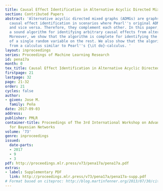 ```yaml
---
title: Causal Effect Identification in Alternative Acyclic Directed Mixed Graphs
section: Contributed Papers
abstract: 'Alternative acyclic directed mixed graphs (ADMGs) are graphs that may allow
  causal effect identification in scenarios where Pearl''s original ADMGs may not,
  and vice versa. Therefore, they complement each other. In this paper, we introduce
  a sound algorithm for identifying arbitrary causal effects from alternative ADMGs.
  Moreover, we show that the algorithm is complete for identifying the causal effect
  of a single random variable on the rest. We also show that the algorithm follows
  from a calculus similar to Pearl''s {\it do}-calculus. '
layout: inproceedings
series: Proceedings of Machine Learning Research
id: pena17a
month: 0
tex_title: Causal Effect Identification in Alternative Acyclic Directed Mixed Graphs
firstpage: 21
lastpage: 32
page: 21-32
order: 21
cycles: false
author:
- given: Jose M.
  family: Peña
date: 2017-09-03
address: 
publisher: PMLR
container-title: Proceedings of The 3rd International Workshop on Advanced Methodologies
  for Bayesian Networks
volume: '73'
genre: inproceedings
issued:
  date-parts:
  - 2017
  - 9
  - 3
pdf: http://proceedings.mlr.press/v73/pena17a/pena17a.pdf
extras:
- label: Supplementary PDF
  link: http://proceedings.mlr.press/v73/pena17a/pena17a-supp.pdf
# Format based on citeproc: http://blog.martinfenner.org/2013/07/30/citeproc-yaml-for-bibliographies/
---
```

